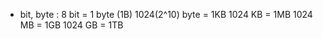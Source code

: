 - bit, byte
: 8 bit = 1 byte (1B)
  1024(2^10) byte = 1KB
  1024 KB = 1MB
  1024 MB = 1GB
  1024 GB = 1TB